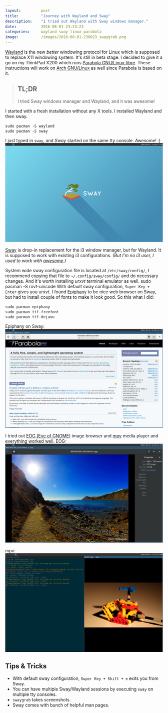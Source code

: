 ```yaml
---
layout:         post
title:          "Journey with Wayland and Sway"
description:    "I tried out Wayland with Sway windows manager."
date:           2016-08-01 23:23:23
categories:     wayland sway linux parabola
image:          /images/2016-08-01-230023_swaygrab.png
---
```

[Wayland][wayland] is the new *better* windowing protocol for Linux which is
supposed to replace X11 windowing system. It's still in beta stage. I decided
to give it a go on my ThinkPad X200 which runs
[Parabola GNU/Linux-libre][parabola]. These instructions will work on
[Arch GNU/Linux][arch] as well since Parabola is based on it.

> ## TL;DR
> I tried Sway windows manager and Wayland, and it was awesome!

I started with a fresh installation without any X tools. I installed Wayland
and then sway.

    sudo pacman -S wayland
    sudo pacman -S sway

I just typed in `sway`, and *Sway* started on the same tty console. Awesome! :)
![Welcome to Sway!](/images/2016-08-01-230023_swaygrab.png "Welcome to Sway!")

[Sway][sway] is drop-in replacement for the i3 window manager, but for Wayland.
It is supposed to work with existing i3 configurations. _(But I'm no i3 user,
I used to work with [awesome][awesome].)_ 

System wide sway configuration file is located at `/etc/sway/config/`,
I recommend copying that file to `~/.config/sway/config/` and do necessary
changes. And it's worth installing *urxvt* terminal emulator as well.
    sudo pacman -S rxvt-unicode
With default sway configuration, `Super Key + Enter` gives you urxvt.
I found [Epiphany][epiphany] to be nice web browser on Sway, but had to
install couple of fonts to make it look good. So this what I did:

    sudo pacman epiphany
    sudo pacman ttf-freefont
    sudo pacman ttf-dejavu

Epiphany on Sway:
![Epiphany on Sway/Wayland](/images/2016-08-01-230645_swaygrab_epiphany.png
"Epiphany on Sway")

I tried out [EOG (Eye of GNOME)][eog] image browser and [mpv][mpv] media player
and everything worked well.
EOG:
![Eye of GNOME on Sway/Wayland](/images/2016-08-01-230411_swaygrab_eog.png
"Eye of GNOME on Sway")

mpv:
![mpv on Sway/Wayland](/images/2016-08-01-232426_swaygrab_mpv.png
"mpv on Sway")

## Tips & Tricks
* With default sway configuration, `Super Key + Shift + e` exits you from Sway.
* You can have multiple Sway/Wayland sessions by executing `sway` on multiple
tty consoles.
* `swaygrab` takes screenshots.
* Sway comes with bunch of helpful man pages.

[wayland]:  https://wayland.freedesktop.org/
[parabola]: https://www.parabola.nu/
[arch]:     https://www.archlinux.org/
[sway]:     http://swaywm.org/
[awesome]:  https://awesomewm.org/
[epiphany]: https://wiki.gnome.org/Apps/Web/
[eog]:      https://wiki.gnome.org/Apps/EyeOfGnome
[mpv]:      https://mpv.io/
